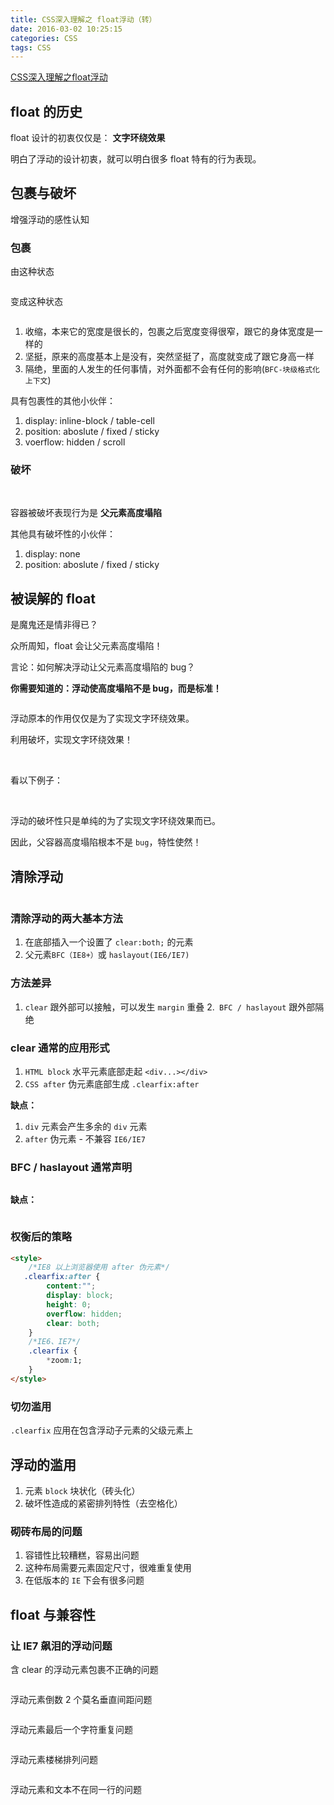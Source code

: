 ```yaml
---
title: CSS深入理解之 float浮动（转）
date: 2016-03-02 10:25:15
categories: CSS
tags: CSS
---
```


<a href="http://www.imooc.com/learn/121">CSS深入理解之float浮动</a>

## float 的历史

float 设计的初衷仅仅是： **文字环绕效果**

明白了浮动的设计初衷，就可以明白很多 float 特有的行为表现。

## 包裹与破坏

增强浮动的感性认知

<!-- more -->

### 包裹

由这种状态

<img src="2.jpg" alt="">

变成这种状态

<img src="3.jpg" alt="">

1. 收缩，本来它的宽度是很长的，包裹之后宽度变得很窄，跟它的身体宽度是一样的
2. 坚挺，原来的高度基本上是没有，突然坚挺了，高度就变成了跟它身高一样
3. 隔绝，里面的人发生的任何事情，对外面都不会有任何的影响(`BFC-块级格式化上下文`)

具有包裹性的其他小伙伴：
1. display: inline-block / table-cell
2. position: aboslute / fixed / sticky
3. voerflow: hidden / scroll

### 破坏

<img src="4.jpg" alt="">

<img src="5.jpg" alt="">

<img src="6.jpg" alt="">

容器被破坏表现行为是 **父元素高度塌陷**

其他具有破坏性的小伙伴：
1. display: none
2. position: aboslute / fixed / sticky

## 被误解的 float

是魔鬼还是情非得已？

众所周知，float 会让父元素高度塌陷！

言论：如何解决浮动让父元素高度塌陷的 bug？

**你需要知道的：浮动使高度塌陷不是 bug，而是标准！**

<img src="7.jpg" alt="">

浮动原本的作用仅仅是为了实现文字环绕效果。

利用破坏，实现文字环绕效果！

<img src="8.jpg" alt="">

<img src="9.jpg" alt="">

看以下例子：

<img src="10.jpg" alt="">

<img src="11.jpg" alt="">

<img src="12.jpg" alt="">

浮动的破坏性只是单纯的为了实现文字环绕效果而已。

因此，父容器高度塌陷根本不是 `bug`，特性使然！

## 清除浮动

<img src="13.jpg" alt="">

### 清除浮动的两大基本方法
1. 在底部插入一个设置了 `clear:both;` 的元素
2. 父元素`BFC（IE8+）`或 `haslayout(IE6/IE7)` 

### 方法差异

1. `clear` 跟外部可以接触，可以发生 `margin` 重叠
2.` BFC / haslayout` 跟外部隔绝

### clear 通常的应用形式

1. `HTML block` 水平元素底部走起 `<div...></div>`
2. `CSS after` 伪元素底部生成 `.clearfix:after`

**缺点：**

1. `div` 元素会产生多余的 `div` 元素
2. `after` 伪元素 - 不兼容 `IE6/IE7`

### BFC / haslayout 通常声明

<img src="15.jpg" alt="">

**缺点：**

<img src="16.jpg" alt="">

### 权衡后的策略

```html
<style>
    /*IE8 以上浏览器使用 after 伪元素*/
   .clearfix:after {
        content:"";
        display: block;
        height: 0;
        overflow: hidden;
        clear: both;
    } 
    /*IE6、IE7*/
    .clearfix {
        *zoom:1;
    }
</style>
```

### 切勿滥用

`.clearfix` 应用在包含浮动子元素的父级元素上

## 浮动的滥用

1. 元素 `block` 块状化（砖头化）
2. 破坏性造成的紧密排列特性（去空格化） 

### 砌砖布局的问题

1. 容错性比较糟糕，容易出问题
2. 这种布局需要元素固定尺寸，很难重复使用
3. 在低版本的 `IE` 下会有很多问题

## float 与兼容性

### 让 IE7 飙泪的浮动问题

含 clear 的浮动元素包裹不正确的问题

<img src="17.jpg" alt="">

浮动元素倒数 2 个莫名垂直间距问题

<img src="18.jpg" alt="">

浮动元素最后一个字符重复问题

<img src="19.jpg" alt="">

浮动元素楼梯排列问题

<img src="20.jpg" alt="">

浮动元素和文本不在同一行的问题

<img src="21.jpg" alt="">

<img src="22.jpg" alt="">


